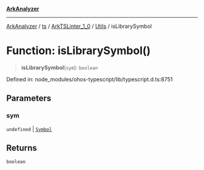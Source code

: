 [**ArkAnalyzer**](../../../../../../../../README.md)

***

[ArkAnalyzer](../../../../../../../../globals.md) / [ts](../../../../../README.md) / [ArkTSLinter\_1\_0](../../../README.md) / [Utils](../README.md) / isLibrarySymbol

# Function: isLibrarySymbol()

> **isLibrarySymbol**(`sym`): `boolean`

Defined in: node\_modules/ohos-typescript/lib/typescript.d.ts:8751

## Parameters

### sym

`undefined` | [`Symbol`](../../../../../interfaces/Symbol.md)

## Returns

`boolean`
